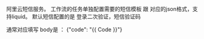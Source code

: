 ﻿阿里云短信服务。
工作流的任务单独配置需要的短信模板 跟 对应的json格式，支持liquid。
默认短信配置的是 登录二次验证，短信验证码

通常对应填写 body是 ： {"code": "{{ Code }}"}